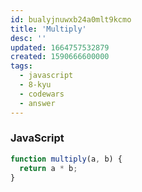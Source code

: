 ```yaml
---
id: bualyjnuwxb24a0mlt9kcmo
title: 'Multiply'
desc: ''
updated: 1664757532879
created: 1590666600000
tags:
  - javascript
  - 8-kyu
  - codewars
  - answer
---
```


### JavaScript

```js
function multiply(a, b) {
  return a * b;
}
```
